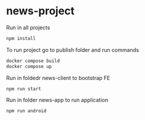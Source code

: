 # news-project
Run in all projects
```bash
npm install
```
To run project go to publish folder and run commands

```bash
docker compose build
docker compose up
```
Run in foldedr news-client to bootstrap FE
```bash
npm run start
```

Run in folder news-app to run application
```bash
npm run android
```
